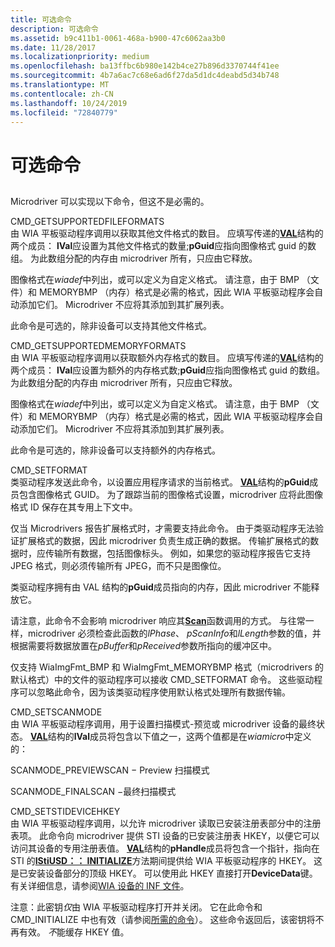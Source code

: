 ```yaml
---
title: 可选命令
description: 可选命令
ms.assetid: b9c411b1-0061-468a-b900-47c6062aa3b0
ms.date: 11/28/2017
ms.localizationpriority: medium
ms.openlocfilehash: ba13ffbc6b980e142b4ce27b896d3370744f41ee
ms.sourcegitcommit: 4b7a6ac7c68e6ad6f27da5d1dc4deabd5d34b748
ms.translationtype: MT
ms.contentlocale: zh-CN
ms.lasthandoff: 10/24/2019
ms.locfileid: "72840779"
---
```

# <a name="optional-commands"></a>可选命令


## <span id="ddk_optional_commands_si"></span><span id="DDK_OPTIONAL_COMMANDS_SI"></span>


Microdriver 可以实现以下命令，但这不是必需的。

<span id="CMD_GETSUPPORTEDFILEFORMATS"></span><span id="cmd_getsupportedfileformats"></span>CMD\_GETSUPPORTEDFILEFORMATS  
由 WIA 平板驱动程序调用以获取其他文件格式的数目。 应填写传递的[**VAL**](https://docs.microsoft.com/windows-hardware/drivers/ddi/wiamicro/ns-wiamicro-val)结构的两个成员： **lVal**应设置为其他文件格式的数量;**pGuid**应指向图像格式 guid 的数组。 为此数组分配的内存由 microdriver 所有，只应由它释放。

图像格式在*wiadef*中列出，或可以定义为自定义格式。 请注意，由于 BMP （文件）和 MEMORYBMP （内存）格式是必需的格式，因此 WIA 平板驱动程序会自动添加它们。 Microdriver 不应将其添加到其扩展列表。

此命令是可选的，除非设备可以支持其他文件格式。

<span id="CMD_GETSUPPORTEDMEMORYFORMATS"></span><span id="cmd_getsupportedmemoryformats"></span>CMD\_GETSUPPORTEDMEMORYFORMATS  
由 WIA 平板驱动程序调用以获取额外内存格式的数目。 应填写传递的[**VAL**](https://docs.microsoft.com/windows-hardware/drivers/ddi/wiamicro/ns-wiamicro-val)结构的两个成员： **lVal**应设置为额外的内存格式数;**pGuid**应指向图像格式 guid 的数组。 为此数组分配的内存由 microdriver 所有，只应由它释放。

图像格式在*wiadef*中列出，或可以定义为自定义格式。 请注意，由于 BMP （文件）和 MEMORYBMP （内存）格式是必需的格式，因此 WIA 平板驱动程序会自动添加它们。 Microdriver 不应将其添加到其扩展列表。

此命令是可选的，除非设备可以支持额外的内存格式。

<span id="CMD_SETFORMAT"></span><span id="cmd_setformat"></span>CMD\_SETFORMAT  
类驱动程序发送此命令，以设置应用程序请求的当前格式。 [**VAL**](https://docs.microsoft.com/windows-hardware/drivers/ddi/wiamicro/ns-wiamicro-val)结构的**pGuid**成员包含图像格式 GUID。 为了跟踪当前的图像格式设置，microdriver 应将此图像格式 ID 保存在其专用上下文中。

仅当 Microdrivers 报告扩展格式时，才需要支持此命令。 由于类驱动程序无法验证扩展格式的数据，因此 microdriver 负责生成正确的数据。 传输扩展格式的数据时，应传输所有数据，包括图像标头。 例如，如果您的驱动程序报告它支持 JPEG 格式，则必须传输所有 JPEG，而不只是图像位。

类驱动程序拥有由 VAL 结构的**pGuid**成员指向的内存，因此 microdriver 不能释放它。

请注意，此命令不会影响 microdriver 响应其[**Scan**](https://docs.microsoft.com/windows-hardware/drivers/ddi/wiamicro/nf-wiamicro-scan)函数调用的方式。 与往常一样，microdriver 必须检查此函数的*lPhase*、 *pScanInfo*和*lLength*参数的值，并根据需要将数据放置在*pBuffer*和*pReceived*参数所指向的缓冲区中。

仅支持 WiaImgFmt\_BMP 和 WiaImgFmt\_MEMORYBMP 格式（microdrivers 的默认格式）中的文件的驱动程序可以接收 CMD\_SETFORMAT 命令。 这些驱动程序可以忽略此命令，因为该类驱动程序使用默认格式处理所有数据传输。

<span id="CMD_SETSCANMODE"></span><span id="cmd_setscanmode"></span>CMD\_SETSCANMODE  
由 WIA 平板驱动程序调用，用于设置扫描模式-预览或 microdriver 设备的最终状态。 [**VAL**](https://docs.microsoft.com/windows-hardware/drivers/ddi/wiamicro/ns-wiamicro-val)结构的**lVal**成员将包含以下值之一，这两个值都是在*wiamicro*中定义的：

SCANMODE\_PREVIEWSCAN − Preview 扫描模式

SCANMODE\_FINALSCAN −最终扫描模式

<span id="CMD_SETSTIDEVICEHKEY"></span><span id="cmd_setstidevicehkey"></span>CMD\_SETSTIDEVICEHKEY  
由 WIA 平板驱动程序调用，以允许 microdriver 读取已安装注册表部分中的注册表项。 此命令向 microdriver 提供 STI 设备的已安装注册表 HKEY，以便它可以访问其设备的专用注册表值。 [**VAL**](https://docs.microsoft.com/windows-hardware/drivers/ddi/wiamicro/ns-wiamicro-val)结构的**pHandle**成员将包含一个指针，指向在 STI 的[**IStiUSD：： INITIALIZE**](https://docs.microsoft.com/windows-hardware/drivers/ddi/stiusd/nf-stiusd-istiusd-initialize)方法期间提供给 WIA 平板驱动程序的 HKEY。 这是已安装设备部分的顶级 HKEY。 可以使用此 HKEY 直接打开**DeviceData**键。 有关详细信息，请参阅[WIA 设备的 INF 文件](https://docs.microsoft.com/windows-hardware/drivers/image/inf-files-for-wia-devices)。

注意：此密钥*仅*由 WIA 平板驱动程序打开并关闭。 它在此命令和 CMD\_INITIALIZE 中也有效（请参阅[所需的命令](required-commands.md)）。 这些命令返回后，该密钥将不再有效。 *不*能缓存 HKEY 值。

 

 





